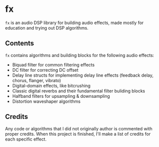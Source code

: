# fx

`fx` is an audio DSP library for building audio effects, made mostly for education and trying out DSP algorithms.

## Contents

`fx` contains algorithms and building blocks for the following audio effects:

- Biquad filter for common filtering effects
- DC filter for correcting DC offset
- Delay line structs for implementing delay line effects (feedback delay, chorus, flanger, vibrato)
- Digital-domain effects, like bitcrushing
- Classic digital reverbs and their fundamental filter buliding blocks
- Halfband filters for upsampling & downsampling
- Distortion waveshaper algorithms

## Credits

Any code or algorithms that I did not originally author is commented with proper credits. When this project is finished, I'll make a list of credits for each specific effect.
